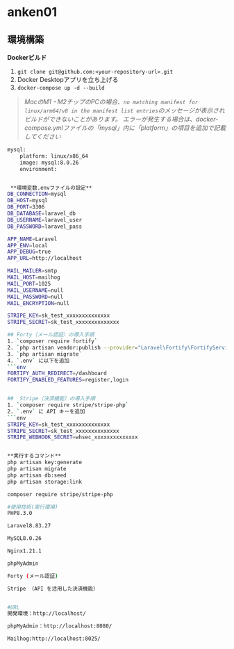 # anken01

## 環境構築

**Dockerビルド**
1. `git clone git@github.com:<your-repository-url>.git`
2. Docker Desktopアプリを立ち上げる
3. `docker-compose up -d --build`

> *MacのM1・M2チップのPCの場合、`no matching manifest for linux/arm64/v8 in the manifest list entries`のメッセージが表示されビルドができないことがあります。
エラーが発生する場合は、docker-compose.ymlファイルの「mysql」内に「platform」の項目を追加で記載してください*

```bash
mysql:
    platform: linux/x86_64
    image: mysql:8.0.26
    environment:


 **環境変数.envファイルの設定**
DB_CONNECTION=mysql
DB_HOST=mysql
DB_PORT=3306
DB_DATABASE=laravel_db
DB_USERNAME=laravel_user
DB_PASSWORD=laravel_pass

APP_NAME=Laravel
APP_ENV=local
APP_DEBUG=true
APP_URL=http://localhost

MAIL_MAILER=smtp
MAIL_HOST=mailhog
MAIL_PORT=1025
MAIL_USERNAME=null
MAIL_PASSWORD=null
MAIL_ENCRYPTION=null

STRIPE_KEY=sk_test_xxxxxxxxxxxxxx
STRIPE_SECRET=sk_test_xxxxxxxxxxxxxx

## Forty（メール認証）の導入手順
1. `composer require fortify`
2. `php artisan vendor:publish --provider="Laravel\Fortify\FortifyServiceProvider"`
3. `php artisan migrate`
4. `.env` に以下を追加
```env
FORTIFY_AUTH_REDIRECT=/dashboard
FORTIFY_ENABLED_FEATURES=register,login


##  Stripe（決済機能）の導入手順
1. `composer require stripe/stripe-php`
2. `.env` に API キーを追加
```env
STRIPE_KEY=sk_test_xxxxxxxxxxxxxx
STRIPE_SECRET=sk_test_xxxxxxxxxxxxxx
STRIPE_WEBHOOK_SECRET=whsec_xxxxxxxxxxxxxx


**実行するコマンド**
php artisan key:generate
php artisan migrate
php artisan db:seed
php artisan storage:link

composer require stripe/stripe-php

#使用技術(実行環境)
PHP8.3.0

Laravel8.83.27

MySQL8.0.26

Nginx1.21.1

phpMyAdmin

Forty (メール認証)

Stripe （API を活用した決済機能）


#URL
開発環境：http://localhost/

phpMyAdmin：http://localhost:8080/

Mailhog:http://localhost:8025/